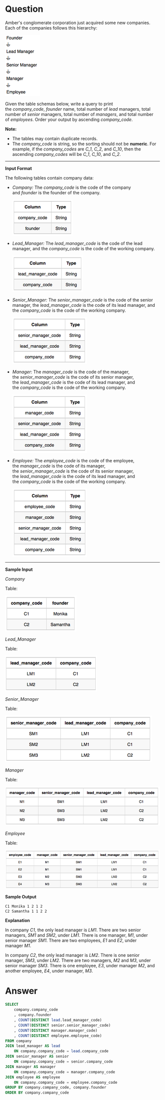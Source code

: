 # Question

Amber's conglomerate corporation just acquired some new companies. Each of the companies follows this hierarchy:

![Untitled](../../../image/HackerRank/New_Companies/image_0.png)

Given the table schemas below, write a query to print the *company_code*, *founder* name, total number of *lead* managers, total number of *senior* managers, total number of *managers*, and total number of *employees*. Order your output by ascending *company_code*.

**Note:**

- The tables may contain duplicate records.
- The *company_code* is string, so the sorting should not be **numeric**. For example, if the *company_codes* are *C_1*, *C_2*, and *C_10*, then the ascending *company_codes* will be *C_1*, *C_10*, and *C_2*.

---

**Input Format**

The following tables contain company data:

- *Company:* The *company_code* is the code of the company and *founder* is the founder of the company.
    
    ![Untitled](../../../image/HackerRank/New_Companies/image_1.png)
    
- *Lead_Manager:* The *lead_manager_code* is the code of the lead manager, and the *company_code* is the code of the working company.
    
    ![Untitled](../../../image/HackerRank/New_Companies/image_2.png)
    
- *Senior_Manager:* The *senior_manager_code* is the code of the senior manager, the *lead_manager_code* is the code of its lead manager, and the *company_code* is the code of the working company.
    
    ![Untitled](../../../image/HackerRank/New_Companies/image_3.png)
    
- *Manager:* The *manager_code* is the code of the manager, the *senior_manager_code* is the code of its senior manager, the *lead_manager_code* is the code of its lead manager, and the *company_code* is the code of the working company.
    
    ![Untitled](../../../image/HackerRank/New_Companies/image_4.png)
    
- *Employee:* The *employee_code* is the code of the employee, the *manager_code* is the code of its manager, the *senior_manager_code* is the code of its senior manager, the *lead_manager_code* is the code of its lead manager, and the *company_code* is the code of the working company.
    
    ![Untitled](../../../image/HackerRank/New_Companies/image_5.png)
    

---

**Sample Input**

*Company*

Table:

![Untitled](../../../image/HackerRank/New_Companies/image_6.png)

*Lead_Manager*

Table:

![Untitled](../../../image/HackerRank/New_Companies/image_7.png)

*Senior_Manager*

Table:

![Untitled](../../../image/HackerRank/New_Companies/image_8.png)

*Manager*

Table:

![Untitled](../../../image/HackerRank/New_Companies/image_9.png)

*Employee*

Table:

![Untitled](../../../image/HackerRank/New_Companies/image_10.png)

**Sample Output**

```
C1 Monika 1 2 1 2
C2 Samantha 1 1 2 2
```

**Explanation**

In company *C1*, the only lead manager is *LM1*. There are two senior managers, *SM1* and *SM2*, under *LM1*. There is one manager, *M1*, under senior manager *SM1*. There are two employees, *E1* and *E2*, under manager *M1*.

In company *C2*, the only lead manager is *LM2*. There is one senior manager, *SM3*, under *LM2*. There are two managers, *M2* and *M3*, under senior manager *SM3*. There is one employee, *E3*, under manager *M2*, and another employee, *E4*, under manager, *M3*.

# Answer

```sql
SELECT
    company.company_code
    , company.founder
    , COUNT(DISTINCT lead.lead_manager_code)
    , COUNT(DISTINCT senior.senior_manager_code)
    , COUNT(DISTINCT manager.manager_code)
    , COUNT(DISTINCT employee.employee_code)
FROM company
JOIN lead_manager AS lead
    ON company.company_code = lead.company_code
JOIN senior_manager AS senior
    ON company.company_code = senior.company_code
JOIN manager AS manager
    ON company.company_code = manager.company_code 
JOIN employee AS employee
    ON company.company_code = employee.company_code
GROUP BY company.company_code, company.founder
ORDER BY company.company_code
```